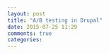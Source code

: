 ```yaml
---
layout: post
title: "A/B testing in Drupal"
date: 2015-07-25 11:29
comments: true
categories: 
---
```

